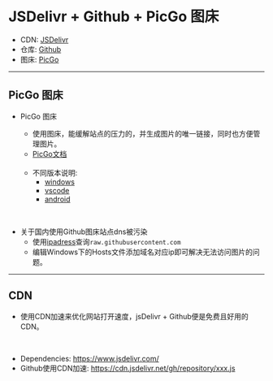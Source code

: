 # JSDelivr + Github + PicGo 图床

- CDN: [JSDelivr](https://www.jsdelivr.com/)
- 仓库: [Github](https://github.com/)
- 图床: [PicGo](https://github.com/Molunerfinn/PicGo/releases)

------

## PicGo 图床

- PicGo 图床
  - 使用图床，能缓解站点的压力的，并生成图片的唯一链接，同时也方便管理图片。
  - [PicGo文档](https://picgo.github.io/PicGo-Doc/)
  </br>

  - 不同版本说明:
    - [windows](https://github.com/Molunerfinn/PicGo/releases)
    - [vscode](https://github.com/PicGo/vs-picgo)
    - [android](https://github.com/PicGo/flutter-picgo)
</br>
  
- 关于国内使用Github图床站点dns被污染
  - 使用[ipadress](https://www.ipaddress.com/)查询`raw.githubusercontent.com`
  - 编辑Windows下的Hosts文件添加域名对应ip即可解决无法访问图片的问题。

------

## CDN
  - 使用CDN加速来优化网站打开速度，jsDelivr + Github便是免费且好用的CDN。
  </br>
  
  - Dependencies: <https://www.jsdelivr.com/>
  - Github使用CDN加速: <https://cdn.jsdelivr.net/gh/repository/xxx.js>
  
